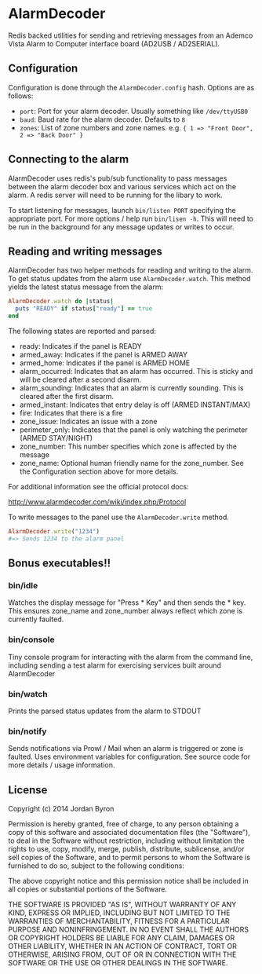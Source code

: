 AlarmDecoder
============

Redis backed utilities for sending and retrieving messages from an Ademco
Vista Alarm to Computer interface board (AD2USB / AD2SERIAL).

## Configuration

Configuration is done through the `AlarmDecoder.config` hash. Options are as
follows:

- `port`: Port for your alarm decoder. Usually something like `/dev/ttyUSB0`
- `baud`: Baud rate for the alarm decoder. Defaults to `8`
- `zones`: List of zone numbers and zone names. e.g.
    `{ 1 => "Front Door", 2 => "Back Door" }`

## Connecting to the alarm

AlarmDecoder uses redis's pub/sub functionality to pass messages between the
alarm decoder box and various services which act on the alarm. A redis server
will need to be running for the libary to work.

To start listening for messages, launch `bin/listen PORT` specifying the
appropriate port. For more options / help run `bin/lisen -h`. This will need to
be run in the background for any message updates or writes to occur.

## Reading and writing messages

AlarmDecoder has two helper methods for reading and writing to the alarm. To
get status updates from the alarm use `AlarmDecoder.watch`. This method yields
the latest status message from the alarm:

```ruby
AlarmDecoder.watch do |status|
  puts "READY" if status["ready"] == true
end
```

The following states are reported and parsed:

- ready: Indicates if the panel is READY
- armed_away: Indicates if the panel is ARMED AWAY
- armed_home: Indicates if the panel is ARMED HOME
- alarm_occurred: Indicates that an alarm has occurred. This is sticky and will
  be cleared after a second disarm.
- alarm_sounding: Indicates that an alarm is currently sounding. This is cleared
  after the first disarm.
- armed_instant: Indicates that entry delay is off (ARMED INSTANT/MAX)
- fire: Indicates that there is a fire
- zone_issue: Indicates an issue with a zone
- perimeter_only: Indicates that the panel is only watching the perimeter (ARMED
  STAY/NIGHT)
- zone_number: This number specifies which zone is affected by the message
- zone_name: Optional human friendly name for the zone_number. See the
  Configuration section above for more details.

For additional information see the official protocol docs:

http://www.alarmdecoder.com/wiki/index.php/Protocol

To write messages to the panel use the `AlarmDecoder.write` method.

```ruby
AlarmDecoder.write("1234")
#=> Sends 1234 to the alarm panel
```

## Bonus executables!!

### bin/idle

Watches the display message for "Press * Key" and then sends the * key.
This ensures zone_name and zone_number always reflect which zone is currently
faulted.

### bin/console

Tiny console program for interacting with the alarm from the command line,
including sending a test alarm for exercising services built around AlarmDecoder

### bin/watch

Prints the parsed status updates from the alarm to STDOUT

### bin/notify

Sends notifications via Prowl / Mail when an alarm is triggered or zone is
faulted. Uses environment variables for configuration. See source code for more
details / usage information.

## License

Copyright (c) 2014 Jordan Byron

Permission is hereby granted, free of charge, to any person obtaining a copy
of this software and associated documentation files (the "Software"), to deal
in the Software without restriction, including without limitation the rights
to use, copy, modify, merge, publish, distribute, sublicense, and/or sell
copies of the Software, and to permit persons to whom the Software is
furnished to do so, subject to the following conditions:

The above copyright notice and this permission notice shall be included in
all copies or substantial portions of the Software.

THE SOFTWARE IS PROVIDED "AS IS", WITHOUT WARRANTY OF ANY KIND, EXPRESS OR
IMPLIED, INCLUDING BUT NOT LIMITED TO THE WARRANTIES OF MERCHANTABILITY,
FITNESS FOR A PARTICULAR PURPOSE AND NONINFRINGEMENT. IN NO EVENT SHALL THE
AUTHORS OR COPYRIGHT HOLDERS BE LIABLE FOR ANY CLAIM, DAMAGES OR OTHER
LIABILITY, WHETHER IN AN ACTION OF CONTRACT, TORT OR OTHERWISE, ARISING FROM,
OUT OF OR IN CONNECTION WITH THE SOFTWARE OR THE USE OR OTHER DEALINGS IN
THE SOFTWARE.
